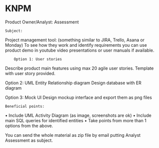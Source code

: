 # KNPM
Product Owner/Analyst: Assessment

	Subject:
Project management tool: (something similar to JIRA, Trello, Asana or Monday)
To see how they work and identify requirements you can use product demo in youtube video presentations or user manuals if available.

		Option 1: User stories
Describe product main features using max 20 agile user stories.
Template with user story provided.

Option 2: UML Entity Relationship diagram
Design database with ER diagram

Option 3: Mock UI 
Design mockup interface and export them as png files


	Beneficial points: 
•	Include UML Activity Diagram (as image, screenshots are ok)
•	Include main SQL queries for identified entities
•	Take points from more than 1 options from the above.


You can send the whole material as zip file by email putting Analyst Assessment as subject.
